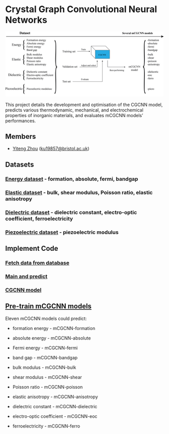 # Crystal Graph Convolutional Neural Networks

![Logo](dissertation/image/model.jpg)

This project details the development and optimisation of the CGCNN model, predicts various thermodynamic, mechanical, and electrochemical properties of inorganic materials, and evaluates mCGCNN models’ performances. 

## Members

- [Yiteng Zhou](https://github.com/YitengZhou) (ku19857@bristol.ac.uk)

## Datasets

### [Energy dataset](dissertation/datasets/energy) - formation, absolute, fermi, bandgap

### [Elastic dataset](dissertation/datasets/elastic) - bulk, shear modulus, Poisson ratio, elastic anisotropy

### [Dielectric dataset](dissertation/datasets/dielectric) - dielectric constant, electro-optic coefficient, ferroelectricity

### [Piezoelectric dataset](dissertation/datasets/piezoelectric) - piezoelectric modulus

## Implement Code

### [Fetch data from database](dissertation/code)

### [Main and predict](dissertation/code)

### [CGCNN model](dissertation/code/cgcnn)

## [Pre-train mCGCNN models](dissertation/pre-train_mCGCNN)

Eleven mCGCNN models could predict:

- formation energy - mCGCNN-formation

- absolute energy - mCGCNN-absolute

- Fermi energy - mCGCNN-fermi

- band gap - mCGCNN-bandgap

- bulk modulus - mCGCNN-bulk

- shear modulus - mCGCNN-shear

- Poisson ratio - mCGCNN-poisson

- elastic anisotropy - mCGCNN-anisotropy

- dielectric constant - mCGCNN-dielectric

- electro-optic coefficient - mCGCNN-eoc

- ferroelectricity - mCGCNN-ferro
